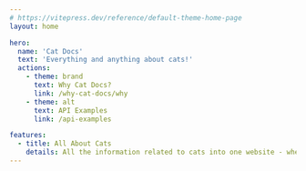 ```yaml
---
# https://vitepress.dev/reference/default-theme-home-page
layout: home

hero:
  name: 'Cat Docs'
  text: 'Everything and anything about cats!'
  actions:
    - theme: brand
      text: Why Cat Docs?
      link: /why-cat-docs/why
    - theme: alt
      text: API Examples
      link: /api-examples

features:
  - title: All About Cats
    details: All the information related to cats into one website - whether it be about tips for owning a cat as a pet, learning cat history, all cat products, you name it.
---
```

